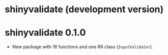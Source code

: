 # shinyvalidate (development version)

# shinyvalidate 0.1.0

* New package with 18 functions and one R6 class (`InputValidator`).
